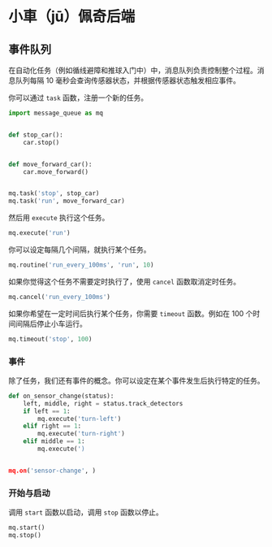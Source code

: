 # 小車（jū）佩奇后端

## 事件队列

在自动化任务（例如循线避障和推球入门中）中，消息队列负责控制整个过程。消息队列每隔 10 毫秒会查询传感器状态，并根据传感器状态触发相应事件。

你可以通过 `task` 函数，注册一个新的任务。

```python
import message_queue as mq


def stop_car():
    car.stop()


def move_forward_car():
    car.move_forward()


mq.task('stop', stop_car)
mq.task('run', move_forward_car)
```

然后用 `execute` 执行这个任务。

```python
mq.execute('run')
```

你可以设定每隔几个间隔，就执行某个任务。

```python
mq.routine('run_every_100ms', 'run', 10)
```

如果你觉得这个任务不需要定时执行了，使用 `cancel` 函数取消定时任务。

```python
mq.cancel('run_every_100ms')
```

如果你希望在一定时间后执行某个任务，你需要 `timeout` 函数。例如在 100 个时间间隔后停止小车运行。

```python
mq.timeout('stop', 100)
```

### 事件

除了任务，我们还有事件的概念。你可以设定在某个事件发生后执行特定的任务。

```python
def on_sensor_change(status):
    left, middle, right = status.track_detectors
    if left == 1:
        mq.execute('turn-left')
    elif right == 1:
        mq.execute('turn-right')
    elif middle == 1:
        mq.execute(')


mq.on('sensor-change', )
```

### 开始与启动

调用 `start` 函数以启动，调用 `stop` 函数以停止。

```python
mq.start()
mq.stop()
```